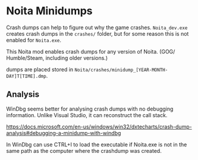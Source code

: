 # Noita Minidumps

Crash dumps can help to figure out why the game crashes. `Noita_dev.exe`
creates crash dumps in the `crashes/` folder, but for some reason this
is not enabled for `Noita.exe`.

This Noita mod enables crash dumps for any version of Noita. (GOG/
Humble/Steam, including older versions.)

dumps are placed stored in `Noita/crashes/minidump_[YEAR-MONTH-DAY]T[TIME].dmp`.


## Analysis

WinDbg seems better for analysing crash dumps with no debugging
information. Unlike Visual Studio, it can reconstruct the call stack.

https://docs.microsoft.com/en-us/windows/win32/dxtecharts/crash-dump-analysis#debugging-a-minidump-with-windbg

In WinDbg can use CTRL+I to load the executable if Noita.exe is not in
the same path as the computer where the crashdump was created.
